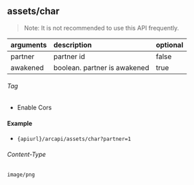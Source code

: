 ## assets/char

> Note: It is not recommended to use this API frequently.

| arguments | description                  | optional |
|:----------|:-----------------------------|----------|
| partner   | partner id                   | false    |
| awakened  | boolean. partner is awakened | true     |

###### Tag

* Enable Cors

#### Example

+ `{apiurl}/arcapi/assets/char?partner=1`

###### Content-Type

```
image/png
```